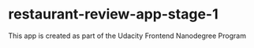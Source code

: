 # restaurant-review-app-stage-1
This app is created as part of the Udacity Frontend Nanodegree Program
